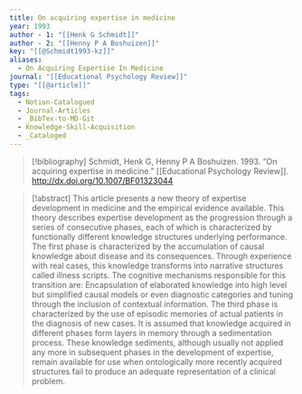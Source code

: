 ```yaml
---
title: On acquiring expertise in medicine
year: 1993
author - 1: "[[Henk G Schmidt]]"
author - 2: "[[Henny P A Boshuizen]]"
key: "[[@Schmidt1993-kz]]"
aliases:
  - On Acquiring Expertise In Medicine
journal: "[[Educational Psychology Review]]"
type: "[[@article]]"
tags:
  - Notion-Catalogued
  - Journal-Articles
  - _BibTex-to-MD-Git
  - Knowledge-Skill-Acquisition
  - _Cataloged
---
```


> [!bibliography]
> Schmidt, Henk G, Henny P A Boshuizen. 1993. “On acquiring expertise in medicine.” [[Educational Psychology Review]]. http://dx.doi.org/10.1007/BF01323044

> [!abstract]
> This article presents a new theory of expertise development in medicine and the empirical evidence available. This theory describes expertise development as the progression through a series of consecutive phases, each of which is characterized by functionally different knowledge structures underlying performance. The first phase is characterized by the accumulation of causal knowledge about disease and its consequences. Through experience with real cases, this knowledge transforms into narrative structures called illness scripts. The cognitive mechanisms responsible for this transition are: Encapsulation of elaborated knowledge into high level but simplified causal models or even diagnostic categories and tuning through the inclusion of contextual information. The third phase is characterized by the use of episodic memories of actual patients in the diagnosis of new cases. It is assumed that knowledge acquired in different phases form layers in memory through a sedimentation process. These knowledge sediments, although usually not applied any more in subsequent phases in the development of expertise, remain available for use when ontologically more recently acquired structures fail to produce an adequate representation of a clinical problem.